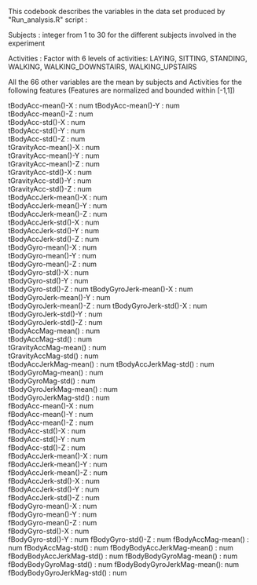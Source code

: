 This codebook describes the variables in the data set produced by "Run_analysis.R" script :

 Subjects                   : integer from 1 to 30 for the different subjects involved in the experiment
 
 Activities                 : Factor with 6 levels of activities: LAYING, SITTING, STANDING, WALKING, WALKING_DOWNSTAIRS, WALKING_UPSTAIRS 
 
 All the 66 other variables are the mean by subjects and Activities for the following features (Features are normalized and bounded within [-1,1]) 
 
 tBodyAcc-mean()-X          : num
 tBodyAcc-mean()-Y          : num  
 tBodyAcc-mean()-Z          : num  
 tBodyAcc-std()-X           : num  
 tBodyAcc-std()-Y           : num  
 tBodyAcc-std()-Z           : num  
 tGravityAcc-mean()-X       : num  
 tGravityAcc-mean()-Y       : num  
 tGravityAcc-mean()-Z       : num  
 tGravityAcc-std()-X        : num  
 tGravityAcc-std()-Y        : num  
 tGravityAcc-std()-Z        : num  
 tBodyAccJerk-mean()-X      : num  
 tBodyAccJerk-mean()-Y      : num  
 tBodyAccJerk-mean()-Z      : num  
 tBodyAccJerk-std()-X       : num  
 tBodyAccJerk-std()-Y       : num  
 tBodyAccJerk-std()-Z       : num  
 tBodyGyro-mean()-X         : num  
 tBodyGyro-mean()-Y         : num  
 tBodyGyro-mean()-Z         : num  
 tBodyGyro-std()-X          : num  
 tBodyGyro-std()-Y          : num  
 tBodyGyro-std()-Z          : num 
 tBodyGyroJerk-mean()-X     : num  
 tBodyGyroJerk-mean()-Y     : num  
 tBodyGyroJerk-mean()-Z     : num 
 tBodyGyroJerk-std()-X      : num
 tBodyGyroJerk-std()-Y      : num  
 tBodyGyroJerk-std()-Z      : num  
 tBodyAccMag-mean()         : num  
 tBodyAccMag-std()          : num  
 tGravityAccMag-mean()      : num  
 tGravityAccMag-std()       : num  
 tBodyAccJerkMag-mean()     : num 
 tBodyAccJerkMag-std()      : num  
 tBodyGyroMag-mean()        : num  
 tBodyGyroMag-std()         : num  
 tBodyGyroJerkMag-mean()    : num  
 tBodyGyroJerkMag-std()     : num  
 fBodyAcc-mean()-X          : num  
 fBodyAcc-mean()-Y          : num  
 fBodyAcc-mean()-Z          : num  
 fBodyAcc-std()-X           : num  
 fBodyAcc-std()-Y           : num  
 fBodyAcc-std()-Z           : num  
 fBodyAccJerk-mean()-X      : num  
 fBodyAccJerk-mean()-Y      : num  
 fBodyAccJerk-mean()-Z      : num  
 fBodyAccJerk-std()-X       : num  
 fBodyAccJerk-std()-Y       : num  
 fBodyAccJerk-std()-Z       : num  
 fBodyGyro-mean()-X         : num  
 fBodyGyro-mean()-Y         : num  
 fBodyGyro-mean()-Z         : num  
 fBodyGyro-std()-X          : num  
 fBodyGyro-std()-Y          : num
 fBodyGyro-std()-Z          : num
 fBodyAccMag-mean()         : num
 fBodyAccMag-std()          : num
 fBodyBodyAccJerkMag-mean() : num
 fBodyBodyAccJerkMag-std()  : num
 fBodyBodyGyroMag-mean()    : num
 fBodyBodyGyroMag-std()     : num
 fBodyBodyGyroJerkMag-mean(): num
 fBodyBodyGyroJerkMag-std() : num
